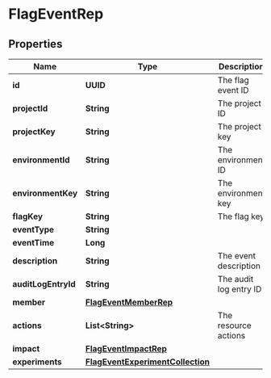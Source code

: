 

# FlagEventRep


## Properties

| Name | Type | Description | Notes |
|------------ | ------------- | ------------- | -------------|
|**id** | **UUID** | The flag event ID |  |
|**projectId** | **String** | The project ID |  |
|**projectKey** | **String** | The project key |  |
|**environmentId** | **String** | The environment ID |  [optional] |
|**environmentKey** | **String** | The environment key |  [optional] |
|**flagKey** | **String** | The flag key |  |
|**eventType** | **String** |  |  |
|**eventTime** | **Long** |  |  |
|**description** | **String** | The event description |  |
|**auditLogEntryId** | **String** | The audit log entry ID |  [optional] |
|**member** | [**FlagEventMemberRep**](FlagEventMemberRep.md) |  |  [optional] |
|**actions** | **List&lt;String&gt;** | The resource actions |  [optional] |
|**impact** | [**FlagEventImpactRep**](FlagEventImpactRep.md) |  |  |
|**experiments** | [**FlagEventExperimentCollection**](FlagEventExperimentCollection.md) |  |  [optional] |



